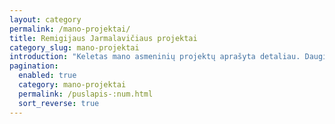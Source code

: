```yaml
---
layout: category
permalink: /mano-projektai/
title: Remigijaus Jarmalavičiaus projektai
category_slug: mano-projektai
introduction: "Keletas mano asmeninių projektų aprašyta detaliau. Daugiau rasite mano GitHub profilyje."
pagination:
  enabled: true
  category: mano-projektai
  permalink: /puslapis-:num.html
  sort_reverse: true
---
```


